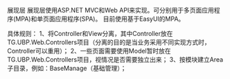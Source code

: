 展现层
	展现层使用ASP.NET MVC和Web API来实现。可分别用于多页面应用程序(MPA)和单页面应用程序(SPA)。
	目前使用基于EasyUI的MPA。

具体规则：
1、将Controller和View分离，其中Controller放在TG.UBP.Web.Controllers项目（分离的目的是当业务采用不同实现方式时，Controller可以重用）；
2、一些页面需要使用Model暂时放在TG.UBP.Web.Controllers项目，视情况是否需要独立出来；
3、按模块建立Area子目录，例如：BaseManage（基础管理）；
